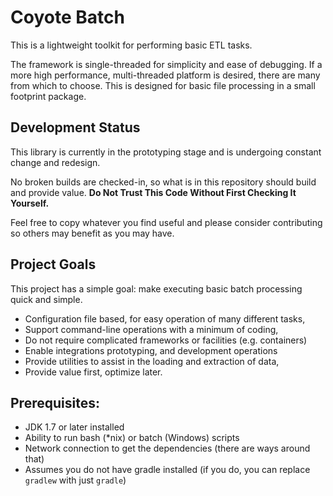 
# Coyote Batch

This is a lightweight toolkit for performing basic ETL tasks.

The framework is single-threaded for simplicity and ease of debugging. If a more high performance, multi-threaded platform is desired, there are many from which to choose. This is designed for basic file processing in a small footprint package.

## Development Status

This library is currently in the prototyping stage and is undergoing constant change and redesign.

No broken builds are checked-in, so what is in this repository should build and provide value. **Do Not Trust This Code Without First Checking It Yourself.**  

Feel free to copy whatever you find useful and please consider contributing so others may benefit as you may have. 

## Project Goals

This project has a simple goal: make executing basic batch processing quick and simple.

 * Configuration file based, for easy operation of many different tasks,
 * Support command-line operations with a minimum of coding,
 * Do not require complicated frameworks or facilities (e.g. containers)
 * Enable integrations prototyping, and development operations
 * Provide utilities to assist in the loading and extraction of data,
 * Provide value first, optimize later.

## Prerequisites:

  * JDK 1.7 or later installed
  * Ability to run bash (*nix) or batch (Windows) scripts
  * Network connection to get the dependencies (there are ways around that)
  * Assumes you do not have gradle installed (if you do, you can replace `gradlew` with just `gradle`)
